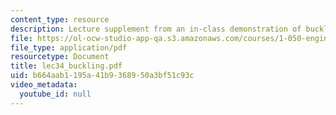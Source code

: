 ```yaml
---
content_type: resource
description: Lecture supplement from an in-class demonstration of buckling.
file: https://ol-ocw-studio-app-qa.s3.amazonaws.com/courses/1-050-engineering-mechanics-i-fall-2007/b664aab1195a41b9368950a3bf51c93c_lec34_buckling.pdf
file_type: application/pdf
resourcetype: Document
title: lec34_buckling.pdf
uid: b664aab1-195a-41b9-3689-50a3bf51c93c
video_metadata:
  youtube_id: null
---
```

